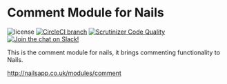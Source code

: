# Comment Module for Nails

![license](https://img.shields.io/badge/license-MIT-green.svg)
[![CircleCI branch](https://img.shields.io/circleci/project/github/nails/module-comment.svg)](https://circleci.com/gh/nails/module-comment)
[![Scrutinizer Code Quality](https://scrutinizer-ci.com/g/nails/module-comment/badges/quality-score.png)](https://scrutinizer-ci.com/g/nails/module-comment)
[![Join the chat on Slack!](https://now-examples-slackin-rayibnpwqe.now.sh/badge.svg)](https://nails-app.slack.com/shared_invite/MTg1NDcyNjI0ODcxLTE0OTUwMzA1NTYtYTZhZjc5YjExMQ)

This is the comment module for nails, it brings commenting functionality to Nails.

http://nailsapp.co.uk/modules/comment